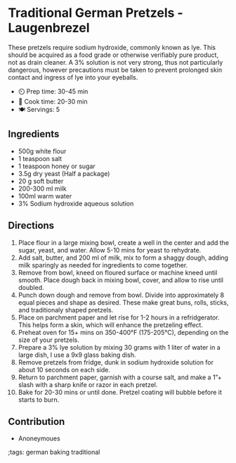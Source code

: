# Traditional German Pretzels - Laugenbrezel

These pretzels require sodium hydroxide, commonly known as lye. This should be acquired as a food grade or otherwise verifiably pure product, not as drain cleaner. A 3% solution is not very strong, thus not particularly dangerous, however precautions must be taken to prevent prolonged skin contact and ingress of lye into your eyeballs.

- ⏲️ Prep time: 30-45 min
- 🍳 Cook time: 20-30 min
- 🍽️ Servings: 5

## Ingredients

- 500g white flour
- 1 teaspoon salt
- 1 teaspoon honey or sugar
- 3.5g dry yeast (Half a package)
- 20 g soft butter
- 200-300 ml milk
- 100ml warm water
- 3% Sodium hydroxide aqueous solution

## Directions

1. Place flour in a large mixing bowl, create a well in the center and add the sugar, yeast, and water. Allow 5-10 mins for yeast to rehydrate.
2. Add salt, butter, and 200 ml of milk, mix to form a shaggy dough, adding milk sparingly as needed for ingredients to come together.
3. Remove from bowl, kneed on floured surface or machine kneed until smooth. Place dough back in mixing bowl, cover, and allow to rise until doubled.
4. Punch down dough and remove from bowl. Divide into approximately 8 equal pieces and shape as desired. These make great buns, rolls, sticks, and traditionaly shaped pretzels.
5. Place on parchment paper and let rise for 1-2 hours in a refridgerator. This helps form a skin, which will enhance the pretzeling effect. 
6. Preheat oven for 15+ mins on 350-400°F (175-205°C), depending on the size of your pretzels.
7. Prepare a 3% lye solution by mixing 30 grams with 1 liter of water in a large dish, I use a 9x9 glass baking dish.
8. Remove pretzels from fridge, dunk in sodium hydroxide solution for about 10 seconds on each side.
9. Return to parchment paper, garnish with a course salt, and make a 1”+ slash with a sharp knife or razor in each pretzel.
10. Bake for 20-30 mins or until done. Pretzel coating will bubble before it starts to burn.

## Contribution

- Anoneymoues

;tags: german baking traditional
